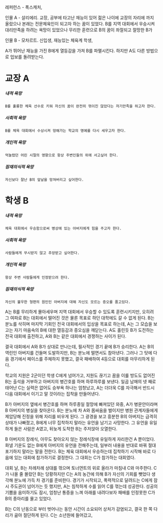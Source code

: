레퍼런스 - 폭스캐처, 

인물 A - 살리에리.
	교장, 공부에 타고난 재능이 있어 젊은 나이에 교장의 자리에 까지 올랐으나 본래는 전문체육인이 되고자 하는 꿈이 있었다. B를 지역 대회에서 우승시켜 대리만족을 하려는 욕망이 있었으나 무리한 훈련으로 B의 꿈이 좌절되고 절망한 B가 
	
인물 B - 모차르트.
	신입생, 재능있는 체육계 학생, 
	

A가 뛰어난 재능을 가진 B에게 열등감을 가져 B를 파멸시킨다. 하지만 A도 다른 방법으로 업보를 돌려받는다.

# 교장 A
##### 내적 욕망
	B를 훌륭한 체육 선수로 키워 자신의 꿈이 완전히 꺾이진 않았다는 자기만족을 하고자 한다.
##### 사회적 욕망
	B를 체육 대회에서 수상시켜 망해가는 학교의 명예를 다시 세우고자 한다.
##### 개인적 욕망
	억눌렸던 어린 시절의 영향으로 항상 주변인들의 위에 서고싶어 한다.
##### 잠재의식적 욕망
	자신보다 잘난 B의 앞날을 망쳐버리고 싶어한다.

# 학생 B
##### 내적 욕망
	체육 대회에서 우승함으로써 병상에 있는 아버지에게 힘을 주고자 한다.
##### 사회적 욕망
	사람들에게 무시받지 않고 추앙받고 싶어한다.
##### 개인적 욕망
	항상 주변 사람들에게 인정받으려 한다.
##### 잠재의식적 욕망
	자신의 불우한 형편의 원인인 아버지에 대해 자신도 모르는 증오를 품고있다.

 A는 B를 무리하게 몰아세우며 지역 대회에서 우승할 수 있도록 훈련시키지만, 오히려 그 여파로 B는 대회에서 떨어진 것은 물론 목표로 하던 대학에도 갈 수 없게 된다. B는 분노를 삭히며 마지막 기회인 전국 대회에서의 입상을 목표로 하는데, A는 그 모습을 보고는 자기 마음속의 B에 대한 열등감과 증오심을 깨닫는다. A도 홀린듯 B가 도전하는 전국 대회에 출전하고, A와 B는 같은 대회에서 경쟁하는 사이가 된다.

 결국 대회에서 A와 B가 상대로 만나는데, 필사적인 경기 끝에 B가 승리한다. A는 B의 역린인 아버지를 건들며 도발하지만, B는 분노에 떨면서도 참아낸다. 그러나 그 탓에 다음 경기에서 페이스를 주체하지 못했고, 결국 패배하여 4등으로 대회를 마무리하게 된다.

 학교의 지원은 2군이던 학생 C에게 넘어가고, 지원도 끊기고 꿈을 이룰 방도도 없어진 B는 출석을 거부하고 아버지의 병간호를 하며 하루하루를 보낸다. 일곱 남매의 넷 째로 태어난 C는 실력은 없어도 승부욕 하나는 엄청났고, A는 더더욱 C를 자극해서 반드시 다음 대회에서 이기고 말 것이라는 집착을 만들어낸다.

 B가 아버지의 옆에서 병간호를 하며 하루종일 절망에 빠져있던 와중, A가 병문안이라며 B 아버지의 병실을 찾아온다. B는 분노에 차 A와 몸싸움을 벌이지만 병원 관계자들에게 제압당해 진정을 위해 자리를 비우게 된다. 그 광경을 보고 흥분한 B의 아버지는 급격히 상태가 나빠졌고, B에게 너무 집착하지 말라는 유언을 남기고 사망한다. 그 유언을 유일하게 들은 사람은 A였고, 뒤늦게 도착한 B는 주저앉아 오열한다. 

 B 아버지의 장례식, 아무도 찾아오지 않는 장례식장에 유일하게 자리한건 A 뿐이었다. 화낼 기운도 없는 B에게 아버지의 유언을 전해주는데, 일부러 내용을 반대로 바꿔 절대 포기하지 말라는 말을 전한다. B는 체육 대회에서 우승하는데 집착하기 시작해 바로 다음에 있는 대회에 참가하기로 결정한다. 그 대회는 C가 참가하는 대회였다.

 대회 날, B는 차례차례 상대를 꺾으며 토너먼트의 위로 올라가 마침내 C와 마주한다. C가 나올 줄 몰랐던 B는 당황하지만 C는 A의 농간에 의해 B가 자신의 기회를 뺏었다 생각해 분노에 가득 차 경기를 준비한다. 경기가 시작되고, 폭력적으로 달려드는 C에게 잠시 주도권이 넘어가는 듯 했지만, A는 침착하게 수를 읽어 C를 꺾는데 성공한다. 성공의 기쁨을 음미하기도 잠시, 엄청난 통증을 느껴 아래를 내려다보자 패배를 인정못한 C가 B의 종아리를 물고 있었다.

 B는 C의 난동으로 부터 벗어나는 동안 시간이 소요되어 상처가 감염되고, 결국 한 쪽 다리가 곪아 절단하게 된다. C는 소년원에 들어갔고, 